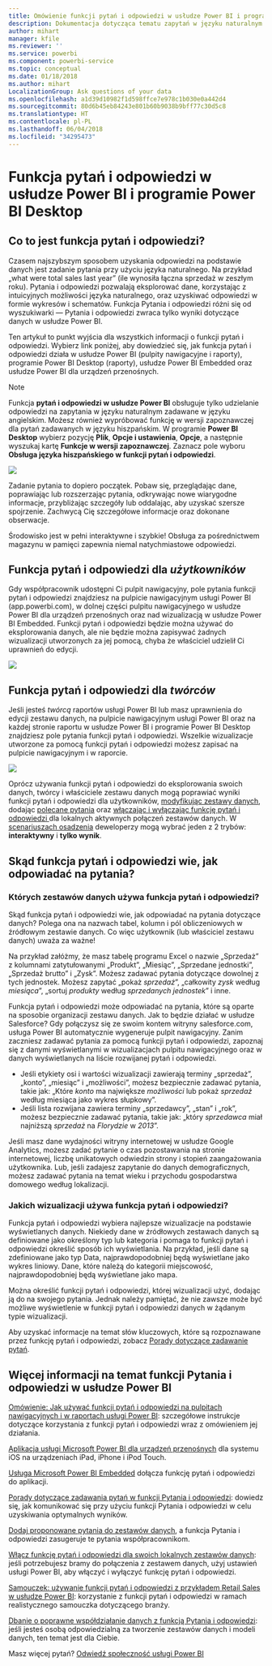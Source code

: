 ```yaml
---
title: Omówienie funkcji pytań i odpowiedzi w usłudze Power BI i programie Power BI Desktop
description: Dokumentacja dotycząca tematu zapytań w języku naturalnym funkcji pytań i odpowiedzi usługi Power BI.
author: mihart
manager: kfile
ms.reviewer: ''
ms.service: powerbi
ms.component: powerbi-service
ms.topic: conceptual
ms.date: 01/18/2018
ms.author: mihart
LocalizationGroup: Ask questions of your data
ms.openlocfilehash: a1d39d10982f1d598ffce7e978c1b030e0a442d4
ms.sourcegitcommit: 80d6b45eb84243e801b60b9038b9bff77c30d5c8
ms.translationtype: HT
ms.contentlocale: pl-PL
ms.lasthandoff: 06/04/2018
ms.locfileid: "34295473"
---
```

# <a name="qa-in-power-bi-service-and-power-bi-desktop"></a>Funkcja pytań i odpowiedzi w usłudze Power BI i programie Power BI Desktop
## <a name="what-is-qa"></a>Co to jest funkcja pytań i odpowiedzi?
Czasem najszybszym sposobem uzyskania odpowiedzi na podstawie danych jest zadanie pytania przy użyciu języka naturalnego. Na przykład „what were total sales last year” (ile wynosiła łączna sprzedaż w zeszłym roku).  Pytania i odpowiedzi pozwalają eksplorować dane, korzystając z intuicyjnych możliwości języka naturalnego, oraz uzyskiwać odpowiedzi w formie wykresów i schematów. Funkcja Pytania i odpowiedzi różni się od wyszukiwarki — Pytania i odpowiedzi zwraca tylko wyniki dotyczące danych w usłudze Power BI.

Ten artykuł to punkt wyjścia dla wszystkich informacji o funkcji pytań i odpowiedzi. Wybierz link poniżej, aby dowiedzieć się, jak funkcja pytań i odpowiedzi działa w usłudze Power BI (pulpity nawigacyjne i raporty), programie Power BI Desktop (raporty), usłudze Power BI Embedded oraz usłudze Power BI dla urządzeń przenośnych.  

> [!NOTE]
> Funkcja **pytań i odpowiedzi w usłudze Power BI** obsługuje tylko udzielanie odpowiedzi na zapytania w języku naturalnym zadawane w języku angielskim. Możesz również wypróbować funkcję w wersji zapoznawczej dla pytań zadawanych w języku hiszpańskim. W programie **Power BI Desktop** wybierz pozycję **Plik**, **Opcje i ustawienia**, **Opcje**, a następnie wyszukaj kartę **Funkcje w wersji zapoznawczej**. Zaznacz pole wyboru **Obsługa języka hiszpańskiego w funkcji pytań i odpowiedzi**.  
>
>

![](media/power-bi-q-and-a/pbi_qa_boxsalessqft.png)

Zadanie pytania to dopiero początek.  Pobaw się, przeglądając dane, poprawiając lub rozszerzając pytania, odkrywając nowe wiarygodne informacje, przybliżając szczegóły lub oddalając, aby uzyskać szersze spojrzenie. Zachwycą Cię szczegółowe informacje oraz dokonane obserwacje.

Środowisko jest w pełni interaktywne i szybkie! Obsługa za pośrednictwem magazynu w pamięci zapewnia niemal natychmiastowe odpowiedzi.

##  <a name="qa-for-consumers"></a>Funkcja pytań i odpowiedzi dla *użytkowników*
Gdy współpracownik udostępni Ci pulpit nawigacyjny, pole pytania funkcji pytań i odpowiedzi znajdziesz na pulpicie nawigacyjnym usługi Power BI (app.powerbi.com), w dolnej części pulpitu nawigacyjnego w usłudze Power BI dla urządzeń przenośnych oraz nad wizualizacją w usłudze Power BI Embedded. Funkcji pytań i odpowiedzi będzie można używać do eksplorowania danych, ale nie będzie można zapisywać żadnych wizualizacji utworzonych za jej pomocą, chyba że właściciel udzielił Ci uprawnień do edycji.

![](media/power-bi-q-and-a/powerbi-qna.png)

## <a name="qa-for-creators"></a>Funkcja pytań i odpowiedzi dla *twórców*
Jeśli jesteś *twórcą* raportów usługi Power BI lub masz uprawnienia do edycji zestawu danych, na pulpicie nawigacyjnym usługi Power BI oraz na każdej stronie raportu w usłudze Power BI i programie Power BI Desktop znajdziesz pole pytania funkcji pytań i odpowiedzi. Wszelkie wizualizacje utworzone za pomocą funkcji pytań i odpowiedzi możesz zapisać na pulpicie nawigacyjnym i w raporcie.

![](media/power-bi-q-and-a/power-bi-desktop.png)

Oprócz używania funkcji pytań i odpowiedzi do eksplorowania swoich danych, twórcy i właściciele zestawu danych mogą poprawiać wyniki funkcji pytań i odpowiedzi dla użytkowników, [modyfikując zestawy danych](service-prepare-data-for-q-and-a.md), dodając [polecane pytania](service-q-and-a-create-featured-questions.md) oraz [włączając i wyłączając funkcję pytań i odpowiedzi ](service-q-and-a-direct-query.md) dla lokalnych aktywnych połączeń zestawów danych. W [scenariuszach osadzenia](developer/qanda.md) deweloperzy mogą wybrać jeden z 2 trybów: **interaktywny** i **tylko wynik**.

## <a name="how-does-qa-know-how-to-answer-questions"></a>Skąd funkcja pytań i odpowiedzi wie, jak odpowiadać na pytania?
### <a name="which-datasets-does-qa-use"></a>Których zestawów danych używa funkcja pytań i odpowiedzi?
Skąd funkcja pytań i odpowiedzi wie, jak odpowiadać na pytania dotyczące danych? Polega ona na nazwach tabel, kolumn i pól obliczeniowych w źródłowym zestawie danych. Co więc użytkownik (lub właściciel zestawu danych) uważa za ważne!

Na przykład załóżmy, że masz tabelę programu Excel o nazwie „Sprzedaż” z kolumnami zatytułowanymi „Produkt”, „Miesiąc”, „Sprzedane jednostki”, „Sprzedaż brutto” i „Zysk”. Możesz zadawać pytania dotyczące dowolnej z tych jednostek.  Możesz zapytać „pokaż *sprzedaż*”, „całkowity *zysk* według *miesiąca*”, „sortuj *produkty* według *sprzedanych jednostek*” i inne.

Funkcja pytań i odpowiedzi może odpowiadać na pytania, które są oparte na sposobie organizacji zestawu danych. Jak to będzie działać w usłudze Salesforce? Gdy połączysz się ze swoim kontem witryny salesforce.com, usługa Power BI automatycznie wygeneruje pulpit nawigacyjny.  Zanim zaczniesz zadawać pytania za pomocą funkcji pytań i odpowiedzi, zapoznaj się z danymi wyświetlanymi w wizualizacjach pulpitu nawigacyjnego oraz w danych wyświetlanych na liście rozwijanej pytań i odpowiedzi.

* Jeśli etykiety osi i wartości wizualizacji zawierają terminy „sprzedaż”, „konto”, „miesiąc” i „możliwości”, możesz bezpiecznie zadawać pytania, takie jak: „Które *konto* ma największe *możliwości* lub pokaż *sprzedaż* według miesiąca jako wykres słupkowy”.
* Jeśli lista rozwijana zawiera terminy „sprzedawcy”, „stan” i „rok”, możesz bezpiecznie zadawać pytania, takie jak: „który *sprzedawca* miał najniższą *sprzedaż* na *Florydzie* w *2013*”.

Jeśli masz dane wydajności witryny internetowej w usłudze Google Analytics, możesz zadać pytanie o czas pozostawania na stronie internetowej, liczbę unikatowych odwiedzin strony i stopień zaangażowania użytkownika. Lub, jeśli zadajesz zapytanie do danych demograficznych, możesz zadawać pytania na temat wieku i przychodu gospodarstwa domowego według lokalizacji.

### <a name="which-visualization-does-qa-use"></a>Jakich wizualizacji używa funkcja pytań i odpowiedzi?
Funkcja pytań i odpowiedzi wybiera najlepsze wizualizacje na podstawie wyświetlanych danych. Niekiedy dane w źródłowych zestawach danych są definiowane jako określony typ lub kategoria i pomaga to funkcji pytań i odpowiedzi określić sposób ich wyświetlania. Na przykład, jeśli dane są zdefiniowane jako typ Data, najprawdopodobniej będą wyświetlane jako wykres liniowy. Dane, które należą do kategorii miejscowość, najprawdopodobniej będą wyświetlane jako mapa.

Można określić funkcji pytań i odpowiedzi, której wizualizacji użyć, dodając ją do na swojego pytania. Jednak należy pamiętać, że nie zawsze może być możliwe wyświetlenie w funkcji pytań i odpowiedzi danych w żądanym typie wizualizacji.

Aby uzyskać informacje na temat słów kluczowych, które są rozpoznawane przez funkcję pytań i odpowiedzi, zobacz [Porady dotyczące zadawanie pytań](service-q-and-a-tips.md).


## <a name="for-more-details-about-power-bi-qa"></a>Więcej informacji na temat funkcji Pytania i odpowiedzi w usłudze Power BI
[Omówienie: Jak używać funkcji pytań i odpowiedzi na pulpitach nawigacyjnych i w raportach usługi Power BI](power-bi-tutorial-q-and-a.md): szczegółowe instrukcje dotyczące korzystania z funkcji pytań i odpowiedzi wraz z omówieniem jej działania.

[Aplikacja usługi Microsoft Power BI dla urządzeń przenośnych](mobile-apps-ios-qna.md) dla systemu iOS na urządzeniach iPad, iPhone i iPod Touch.

[Usługa Microsoft Power BI Embedded](developer/qanda.md) dołącza funkcję pytań i odpowiedzi do aplikacji.

[Porady dotyczące zadawania pytań w funkcji Pytania i odpowiedzi](service-q-and-a-tips.md): dowiedz się, jak komunikować się przy użyciu funkcji Pytania i odpowiedzi w celu uzyskiwania optymalnych wyników.

[Dodaj proponowane pytania do zestawów danych](service-q-and-a-create-featured-questions.md), a funkcja Pytania i odpowiedzi zasugeruje te pytania współpracownikom.

[Włącz funkcję pytań i odpowiedzi dla swoich lokalnych zestawów danych](service-q-and-a-direct-query.md): jeśli potrzebujesz bramy do połączenia z zestawem danych, użyj ustawień usługi Power BI, aby włączyć i wyłączyć funkcję pytań i odpowiedzi.

[Samouczek: używanie funkcji pytań i odpowiedzi z przykładem Retail Sales w usłudze Power BI](power-bi-visualization-introduction-to-q-and-a.md): korzystanie z funkcji pytań i odpowiedzi w ramach realistycznego samouczka dotyczącego branży.

[Dbanie o poprawne współdziałanie danych z funkcją Pytania i odpowiedzi](service-prepare-data-for-q-and-a.md): jeśli jesteś osobą odpowiedzialną za tworzenie zestawów danych i modeli danych,  ten temat jest dla Ciebie.

Masz więcej pytań? [Odwiedź społeczność usługi Power BI](http://community.powerbi.com/)
